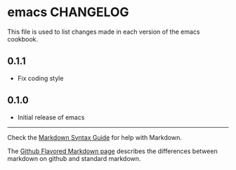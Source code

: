 # emacs CHANGELOG

This file is used to list changes made in each version of the emacs cookbook.

## 0.1.1
- Fix coding style

## 0.1.0
- Initial release of emacs

- - -
Check the [Markdown Syntax Guide](http://daringfireball.net/projects/markdown/syntax) for help with Markdown.

The [Github Flavored Markdown page](http://github.github.com/github-flavored-markdown/) describes the differences between markdown on github and standard markdown.
